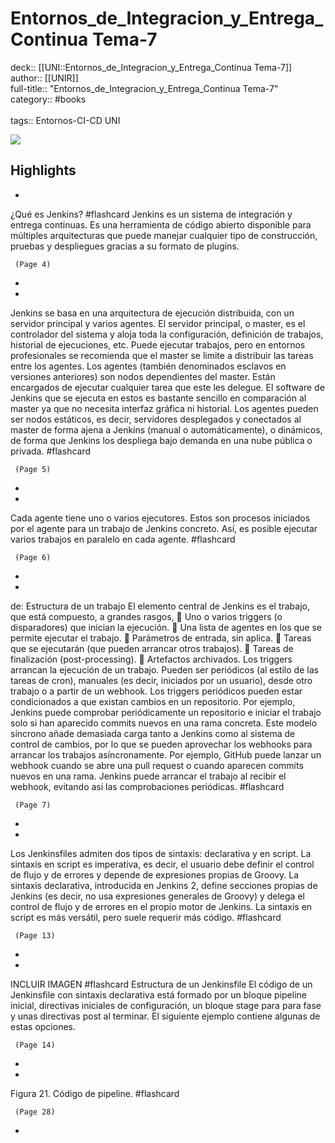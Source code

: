 # Entornos_de_Integracion_y_Entrega_Continua Tema-7

deck:: [[UNI::Entornos_de_Integracion_y_Entrega_Continua Tema-7]]\
author:: [[UNIR]]\
full-title:: "Entornos_de_Integracion_y_Entrega_Continua Tema-7"\
category:: #books\
\
tags:: Entornos-CI-CD UNI  

![](https://readwise-assets.s3.amazonaws.com/media/uploaded_book_covers/profile_22942/5360dc73-d287-4d6f-8309-e6ddfbb2ce3e.jpg)

## Highlights
- 
 ¿Qué es Jenkins? #flashcard 
    Jenkins es un sistema de integración y entrega continuas. Es una herramienta de código abierto disponible para múltiples arquitecturas que puede manejar cualquier tipo de construcción, pruebas y despliegues gracias a su formato de plugins.

     (Page 4)
-
- 

Jenkins se basa en una arquitectura de ejecución distribuida, con un servidor principal y varios agentes. El servidor principal, o master, es el controlador del sistema y aloja toda la configuración, definición de trabajos, historial de ejecuciones, etc. Puede ejecutar trabajos, pero en entornos profesionales se recomienda que el master se limite a distribuir las tareas entre los agentes. Los agentes (también denominados esclavos en versiones anteriores) son nodos dependientes del master. Están encargados de ejecutar cualquier tarea que este les delegue. El software de Jenkins que se ejecuta en estos es bastante sencillo en comparación al master ya que no necesita interfaz gráfica ni historial. Los agentes pueden ser nodos estáticos, es decir, servidores desplegados y conectados al master de forma ajena a Jenkins (manual o automáticamente), o dinámicos, de forma que Jenkins los despliega bajo demanda en una nube pública o privada. #flashcard 


     (Page 5)
-
- 

Cada agente tiene uno o varios ejecutores. Estos son procesos iniciados por el agente para un trabajo de Jenkins concreto. Así, es posible ejecutar varios trabajos en paralelo en cada agente. #flashcard 


     (Page 6)
-
- 

de: Estructura de un trabajo El elemento central de Jenkins es el trabajo, que está compuesto, a grandes rasgos,  Uno o varios triggers (o disparadores) que inician la ejecución.  Una lista de agentes en los que se permite ejecutar el trabajo.  Parámetros de entrada, sin aplica.  Tareas que se ejecutarán (que pueden arrancar otros trabajos).  Tareas de finalización (post-processing).  Artefactos archivados. Los triggers arrancan la ejecución de un trabajo. Pueden ser periódicos (al estilo de las tareas de cron), manuales (es decir, iniciados por un usuario), desde otro trabajo o a partir de un webhook. Los triggers periódicos pueden estar condicionados a que existan cambios en un repositorio. Por ejemplo, Jenkins puede comprobar periódicamente un repositorio e iniciar el trabajo solo si han aparecido commits nuevos en una rama concreta. Este modelo síncrono añade demasiada carga tanto a Jenkins como al sistema de control de cambios, por lo que se pueden aprovechar los webhooks para arrancar los trabajos asíncronamente. Por ejemplo, GitHub puede lanzar un webhook cuando se abre una pull request o cuando aparecen commits nuevos en una rama. Jenkins puede arrancar el trabajo al recibir el webhook, evitando así las comprobaciones periódicas. #flashcard 


     (Page 7)
-
- 

Los Jenkinsfiles admiten dos tipos de sintaxis: declarativa y en script. La sintaxis en script es imperativa, es decir, el usuario debe definir el control de flujo y de errores y depende de expresiones propias de Groovy. La sintaxis declarativa, introducida en Jenkins 2, define secciones propias de Jenkins (es decir, no usa expresiones generales de Groovy) y delega el control de flujo y de errores en el propio motor de Jenkins. La sintaxis en script es más versátil, pero suele requerir más código. #flashcard 


     (Page 13)
-
- 
 INCLUIR IMAGEN #flashcard 
    Estructura de un Jenkinsfile El código de un Jenkinsfile con sintaxis declarativa está formado por un bloque pipeline inicial, directivas iniciales de configuración, un bloque stage para para fase y unas directivas post al terminar. El siguiente ejemplo contiene algunas de estas opciones.

     (Page 14)
-
- 

Figura 21. Código de pipeline. #flashcard 


     (Page 28)
-
